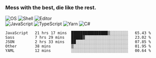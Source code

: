 ### Mess with the best, die like the rest.

![OS](https://img.shields.io/badge/-Arch-informational?style=flat&logo=arch-linux&logoColor=white&color=1793D1)
![Shell](https://img.shields.io/badge/-Zsh-informational?style=flat&logo=gnu-bash&logoColor=white&color=4EAA25)
![Editor](https://img.shields.io/badge/-Visual%20Studio%20Code-informational?style=flat&logo=visual-studio-code&logoColor=white&color=007ACC)\
![JavaScript](https://img.shields.io/badge/-JavaScript-informational?style=flat&logo=javascript&logoColor=white&color=F7DF1E)
![TypeScript](https://img.shields.io/badge/-TypeScript-informational?style=flat&logo=typescript&logoColor=white&color=007ACC)
![Yarn](https://img.shields.io/badge/-Yarn-informational?style=flat&logo=yarn&logoColor=white&color=2C8EBB)
![C#](https://img.shields.io/badge/-C%23-informational?style=flat&logo=.NET&logoColor=white&color=5C2D91)

<!--START_SECTION:waka-->
```text
JavaScript   21 hrs 17 mins  ████████████████▒░░░░░░░░   65.43 % 
Sass         7 hrs 29 mins   █████▓░░░░░░░░░░░░░░░░░░░   23.02 % 
JSON         2 hrs 33 mins   ██░░░░░░░░░░░░░░░░░░░░░░░   07.85 % 
Other        38 mins         ▒░░░░░░░░░░░░░░░░░░░░░░░░   01.95 % 
YAML         12 mins         ░░░░░░░░░░░░░░░░░░░░░░░░░   00.64 % 
```
<!--END_SECTION:waka-->
